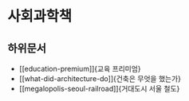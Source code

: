 # 사회과학책

## 하위문서

* [[education-premium]]{교육 프리미엄}
* [[what-did-architecture-do]]{건축은 무엇을 했는가}
* [[megalopolis-seoul-railroad]]{거대도시 서울 철도}
